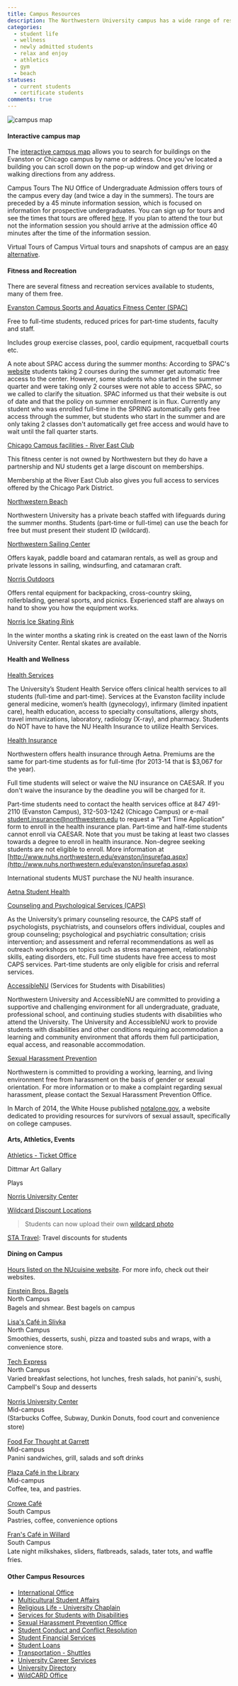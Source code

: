 ```yaml
---
title: Campus Resources
description: The Northwestern University campus has a wide range of resources available to you as a student. These include fitness and recreation resources, health and wellness resources, arts and athletic events, and dining options.  
categories: 
  - student life
  - wellness
  - newly admitted students
  - relax and enjoy
  - athletics
  - gym
  - beach
statuses:
  - current students
  - certificate students
comments: true
---
```

![campus map](https://northwestern.box.com/shared/static/54qpz78p5z8u0chb71rvc4lgaxfd8q9x.jpg)

#### Interactive campus map 

The [interactive campus map](http://maps.northwestern.edu/#latlngz=41.972%2C-87.655%2C12) allows you to search for buildings on the Evanston or Chicago campus by name or address. Once you've located a building you can scroll down on the pop-up window and get driving or walking directions from any address.

Campus Tours The NU Office of Undergraduate Admission offers tours of the campus every day (and twice a day in the summers). The tours are preceded by a 45 minute information session, which is focused on information for prospective undergraduates. You can sign up for tours and see the times that tours are offered [here](http://www.ugadm.northwestern.edu/visit/plan-your-visit/visit-calendar.html). If you plan to attend the tour but not the information session you should arrive at the admission office 40 minutes after the time of the information session.

Virtual Tours of Campus Virtual tours and snapshots of campus are an [easy alternative](http://www.northwestern.edu/campus-life/virtual-tour.html).

#### Fitness and Recreation

There are several fitness and recreation services available to students, many of them free.

[Evanston Campus Sports and Aquatics Fitness Center (SPAC)](http://www.fitrec.northwestern.edu/)

Free to full-time students, reduced prices for part-time students, faculty and staff.

Includes group exercise classes, pool, cardio equipment, racquetball courts etc.

A note about SPAC access during the summer months: According to SPAC's [website](http://www.fitrec.northwestern.edu/membership/student.html) students taking 2 courses during the summer get automatic free access to the center. However, some students who started in the summer quarter and were taking only 2 courses were not able to access SPAC, so we called to clarify the situation. SPAC informed us that their website is out of date and that the policy on summer enrollment is in flux. Currently any student who was enrolled full-time in the SPRING automatically gets free access through the summer, but students who start in the summer and are only taking 2 classes don't automatically get free access and would have to wait until the fall quarter starts.

[Chicago Campus facilities - River East Club](http://www.northwestern.edu/uservices/fitness/chicago_campus.html)

This fitness center is not owned by Northwestern but they do have a partnership and NU students get a large discount on memberships.

Membership at the River East Club also gives you full access to services offered by the Chicago Park District.

[Northwestern Beach](http://www.fitrec.northwestern.edu/facilities/beach/)

Northwestern University has a private beach staffed with lifeguards during the summer months. Students (part-time or full-time) can use the beach for free but must present their student ID (wildcard).

[Northwestern Sailing Center](http://www.fitrec.northwestern.edu/facilities/sailing/index.html)

Offers kayak, paddle board and catamaran rentals, as well as group and private lessons in sailing, windsurfing, and catamaran craft.

[Norris Outdoors](http://www.norris.northwestern.edu/recreation/norrisoutdoors/)

Offers rental equipment for backpacking, cross-country skiing, rollerblading, general sports, and picnics. Experienced staff are always on hand to show you how the equipment works.

[Norris Ice Skating Rink](http://www.norris.northwestern.edu/recreation/norrisoutdoors/norris-ice-rink/)

In the winter months a skating rink is created on the east lawn of the Norris University Center. Rental skates are available.

#### Health and Wellness

[Health Services](http://www.northwestern.edu/healthservice-evanston/index.html)

The University’s Student Health Service offers clinical health services to all students (full-time and part-time). Services at the Evanston facility include general medicine, women’s health (gynecology), infirmary (limited inpatient care), health education, access to specialty consultations, allergy shots, travel immunizations, laboratory, radiology (X-ray), and pharmacy. Students do NOT have to have the NU Health Insurance to utilize Health Services.

[Health Insurance](http://www.nuhs.northwestern.edu/evanston/insurance.aspx)

Northwestern offers health insurance through Aetna. Premiums are the same for part-time students as for full-time (for 2013-14 that is $3,067 for the year).

Full time students will select or waive the NU insurance on CAESAR. If you don't waive the insurance by the deadline you will be charged for it.

Part-time students need to contact the health services office at 847 491-2110 (Evanston Campus), 312-503-1242 (Chicago Campus) or e-mail [student.insurance@northwestern.edu](mailto:student.insurance@northwestern.edu) to request a “Part Time Application” form to enroll in the health insurance plan. Part-time and half-time students cannot enroll via CAESAR. Note that you must be taking at least two classes towards a degree to enroll in health insurance. Non-degree seeking students are not eligible to enroll. More information at [http://www.nuhs.northwestern.edu/evanston/insurefaq.aspx](http://www.nuhs.northwestern.edu/evanston/insurefaq.aspx)

International students MUST purchase the NU health insurance.

[Aetna Student Health](https://www.aetnastudenthealth.com/)

[Counseling and Psychological Services (CAPS)](http://www.northwestern.edu/counseling/)

As the University’s primary counseling resource, the CAPS staff of psychologists, psychiatrists, and counselors offers individual, couples and group counseling; psychological and psychiatric consultation; crisis intervention; and assessment and referral recommendations as well as outreach workshops on topics such as stress management, relationship skills, eating disorders, etc. Full time students have free access to most CAPS services. Part-time students are only eligible for crisis and referral services.

[AccessibleNU](http://www.northwestern.edu/accessiblenu/) (Services for Students with Disabilities)

Northwestern University and AccessibleNU are committed to providing a supportive and challenging environment for all undergraduate, graduate, professional school, and continuing studies students with disabilities who attend the University. The University and AccessibleNU work to provide students with disabilities and other conditions requiring accommodation a learning and community environment that affords them full participation, equal access, and reasonable accommodation.

[Sexual Harassment Prevention](http://www.northwestern.edu/sexual-harassment/)

Northwestern is committed to providing a working, learning, and living environment free from harassment on the basis of gender or sexual orientation. For more information or to make a complaint regarding sexual harassment, please contact the Sexual Harassment Prevention Office.

In March of 2014, the White House published [notalone.gov](http://notalone.gov/), a website dedicated to providing resources for survivors of sexual assault, specifically on college campuses.

#### Arts, Athletics, Events

[Athletics - Ticket Office](http://www.nusports.com/tickets/)

Dittmar Art Gallary

Plays

[Norris University Center](http://www.northwestern.edu/religious-life/)

[Wildcard Discount Locations](http://www.northwestern.edu/uservices/wildcard/advantage_discounts/a_to_z/index.html)

> Students can now upload their own [wildcard photo](http://www.northwestern.edu/uservices/wildcard/get_a_card/photo-submission.html)

[STA Travel](http://www.statravel.com/): Travel discounts for students

#### Dining on Campus 

[Hours listed on the NUcuisine website](https://nucuisine.sodexomyway.net/hours/index.html). For more info, check out their websites.

[Einstein Bros. Bagels](https://nucuisine.sodexomyway.net/dining-choices/retail/einsteins.html)  
<span style="line-height: 1.4;">North Campus</span>  
<span style="line-height: 1.4;">Bagels and shmear. Best bagels on campus </span>

[Lisa's Café in Slivka](https://nucuisine.sodexomyway.net/dining-choices/retail/lisas.html)  
<span style="line-height: 1.4;">North Campus </span>  
<span style="line-height: 1.4;">Smoothies, desserts, sushi, pizza and toasted subs and wraps, with a convenience store. </span>

[Tech Express](https://nucuisine.sodexomyway.net/dining-choices/retail/express.html)  
<span style="line-height: 1.4;">North Campus </span>  
<span style="line-height: 1.4;">Varied breakfast selections, hot lunches, fresh salads, hot panini's, sushi, Campbell's Soup and desserts </span>

[Norris University Center](http://www.nucuisine.com/retail/norris.html)  
<span style="line-height: 1.4;">Mid-campus </span>  
<span style="line-height: 1.4;">(Starbucks Coffee, Subway, Dunkin Donuts, food court and convenience store) </span>

[Food For Thought at Garrett](http://fftchicago.com/garrett/index.php)  
<span style="line-height: 1.4;">Mid-campus </span>  
<span style="line-height: 1.4;">Panini sandwiches, grill, salads and soft drinks </span>

[Plaza Café in the Library](https://nucuisine.sodexomyway.net/dining-choices/retail/plaza.html)  
<span style="line-height: 1.4;">Mid-campus </span>  
<span style="line-height: 1.4;">Coffee, tea, and pastries. </span>

[Crowe Café](https://nucuisine.sodexomyway.net/hours/index.html#crowe)  
<span style="line-height: 1.4;">South Campus </span>  
<span style="line-height: 1.4;">Pastries, coffee, convenience options </span>

[Fran's Café in Willard](https://nucuisine.sodexomyway.net/dining-choices/retail/frans.html)  
<span style="line-height: 1.4;">South Campus </span>  
<span style="line-height: 1.4;">Late night milkshakes, sliders, flatbreads, salads, tater tots, and waffle fries. </span>

#### Other Campus Resources

*   [International Office](http://www.northwestern.edu/international/)
*   [Multicultural Student Affairs](http://www.northwestern.edu/msa/)
*   [Religious Life - University Chaplain](http://www.northwestern.edu/religious-life/)
*   [Services for Students with Disabilities](http://www.northwestern.edu/disability/)
*   [Sexual Harassment Prevention Office](http://www.northwestern.edu/sexual-harassment/)
*   [Student Conduct and Conflict Resolution](http://www.northwestern.edu/student-conduct/)
*   [Student Financial Services](http://www.northwestern.edu/sfs/)
*   [Student Loans](http://www.northwestern.edu/sfs/student_loans/index.html)
*   [Transportation - Shuttles](http://www.northwestern.edu/uservices/transportation/shuttles/)
*   [University Career Services](http://www.northwestern.edu/careers/)
*   [University Directory](http://www.northwestern.edu/contact.html)
*   [WildCARD Office](http://www.northwestern.edu/uservices/wildcard/)